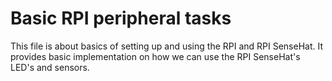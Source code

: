 # Basic RPI peripheral tasks

This file is about basics of setting up and using the RPI and RPI SenseHat. It provides basic implementation on how we can use the RPI SenseHat's LED's and sensors.
